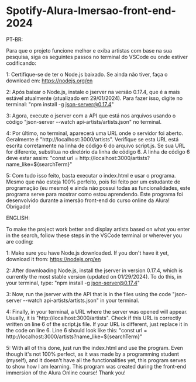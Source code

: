 
# Spotify-Alura-Imersao-front-end-2024

PT-BR:

Para que o projeto funcione melhor e exiba artistas com base na sua pesquisa, siga os seguintes passos no terminal do VSCode ou onde estiver codificando:

1: Certifique-se de ter o Node.js baixado. Se ainda não tiver, faça o download em: https://nodejs.org/en

2: Após baixar o Node.js, instale o jserver na versão 0.17.4, que é a mais estável atualmente (atualizado em 29/01/2024). Para fazer isso, digite no terminal: "npm install -g json-server@0.17.4"

3: Agora, execute o jserver com a API que está nos arquivos usando o código "json-server --watch api-artists/artists.json" no terminal.

4: Por último, no terminal, aparecerá uma URL onde o servidor foi aberto. Geralmente é "http://localhost:3000/artists". Verifique se esta URL está escrita corretamente na linha de código 6 do arquivo script.js. Se sua URL for diferente, substitua no diretório da linha de código 6. A linha de código 6 deve estar assim: "const url = http://localhost:3000/artists?name_like=${searchTerm}"

5: Com tudo isso feito, basta executar o index.html e usar o programa. Mesmo que não esteja 100% perfeito, pois foi feito por um estudante de programação (eu mesmo) e ainda não possui todas as funcionalidades, este programa serve para mostrar como estou aprendendo. Este programa foi desenvolvido durante a imersão front-end do curso online da Alura! Obrigado!

ENGLISH:

To make the project work better and display artists based on what you enter in the search, follow these steps in the VSCode terminal or wherever you are coding:

1: Make sure you have Node.js downloaded. If you don't have it yet, download it from: https://nodejs.org/en

2: After downloading Node.js, install the jserver in version 0.17.4, which is currently the most stable version (updated on 01/29/2024). To do this, in your terminal, type: "npm install -g json-server@0.17.4"

3: Now, run the jserver with the API that is in the files using the code "json-server --watch api-artists/artists.json" in your terminal.

4: Finally, in your terminal, a URL where the server was opened will appear. Usually, it is "http://localhost:3000/artists". Check if this URL is correctly written on line 6 of the script.js file. If your URL is different, just replace it in the code on line 6. Line 6 should look like this: "const url = http://localhost:3000/artists?name_like=${searchTerm}"

5: With all of this done, just run the index.html and use the program. Even though it's not 100% perfect, as it was made by a programming student (myself), and it doesn't have all the functionalities yet, this program serves to show how I am learning. This program was created during the front-end immersion of the Alura Online course! Thank you!





